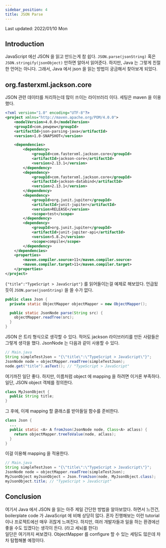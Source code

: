 ```yaml
---
sidebar_position: 4
title: JSON Parse
---
```


Last updated: 2022/01/10 Mon

## Introduction

JavaScript 에선 JSON 을 읽고 만드는게 참 쉽다. `JSON.parse(jsonString)` 혹은 `JSON.stringify(jsonObject)` 만하면 알아서 읽어준다. 하지만, Java 는 그렇게 친절한 언어는 아니다. 그래서, Java 에서 json 을 읽는 방법이 궁금해서 찾아보게 되었다.

## org.fasterxml.jackson.core

JSON 관련 데이터를 처리하는데 많이 쓰이는 라이브러리 이다. 세팅은 maven 을 이용했다.

```xml
<?xml version="1.0" encoding="UTF-8"?>
<project xmlns="http://maven.apache.org/POM/4.0.0">
    <modelVersion>4.0.0</modelVersion>
    <groupId>com.pewpew</groupId>
    <artifactId>json-parsing-java</artifactId>
    <version>1.0-SNAPSHOT</version>

    <dependencies>
        <dependency>
            <groupId>com.fasterxml.jackson.core</groupId>
            <artifactId>jackson-core</artifactId>
            <version>2.13.1</version>
        </dependency>
        <dependency>
            <groupId>com.fasterxml.jackson.core</groupId>
            <artifactId>jackson-databind</artifactId>
            <version>2.13.1</version>
        </dependency>
        <dependency>
            <groupId>org.junit.jupiter</groupId>
            <artifactId>junit-jupiter</artifactId>
            <version>RELEASE</version>
            <scope>test</scope>
        </dependency>
        <dependency>
            <groupId>org.junit.jupiter</groupId>
            <artifactId>junit-jupiter-api</artifactId>
            <version>5.8.2</version>
            <scope>compile</scope>
        </dependency>
    </dependencies>
    <properties>
        <maven.compiler.source>11</maven.compiler.source>
        <maven.compiler.target>11</maven.compiler.target>
    </properties>
</project>
```

`{"title":"TypeScript > JavaScript"}` 를 읽어들이는걸 예제로 해보았다. 언급됬듯이 `JSON.parse(jsonString)` 을 쓸 수가 없다.

```java
public class Json {
  private static ObjectMapper objectMapper = new ObjectMapper();

  public static JsonNode parse(String src) {
    objectMapper.readTree(src);
  }
}
```

JSON 은 트리 형식으로 생각할 수 있다. 적어도 jackson 라이브러리를 만든 사람들은 그렇게 생각을 했다. JsonNode 는 다음과 같이 사용할 수 있다.

```java
// Main.java
String simpleTestJson = "{\"title\":\"TypeScript > JavaScript\"}";
JsonNode node = objectMapper.readTree(simpleTestJson);
node.get("title").asText(); // "TypeScript > JavaScript"
```

여기까진 일단 좋다. 하지만, 이름처럼 object 에 mapping 을 하려면 이거론 부족하다. 일단, JSON object 객체를 정의한다.

```java
class MyJsonObject {
  public String title;
}
```

그 후에, 이제 mapping 할 클래스를 받아들일 함수를 준비한다.

```java title='Json'
class Json {
  ...
  public static <A> A fromJson(JsonNode node, Class<A> aClass) {
    return objectMapper.treeToValue(node, aClass);
  }
}
```

이걸 이용해 mapping 을 적용한다.

```java
// Main.java
String simpleTestJson = "{\"title\":\"TypeScript > JavaScript\"}";
JsonNode node = objectMapper.readTree(simpleTestJson);
MyJsonObject myJsonObject = Json.fromJson(node, MyJsonObject.class);
myJsonObject.title; // "TypeScript > JavaScript"
```

## Conclusion

여기서 Java 에서 JSON 을 읽는 아주 제일 간단한 방법을 알아보았다. 하면서 느낀건, boilerplate code 가 JavaScript 에 비해 상당히 많다. 혼자 진행해보는 이런 tutorial 이나 프로젝트에선 매우 귀찮게 느껴진다. 하지만, 여러 개발자들과 일을 하는 환경에선 좋을 수도 있겠다는 생각이 든다. (라고 세뇌를 한다)  
일단은 여기까지 써보겠다. ObjectMapper 를 configure 할 수 있는 세팅도 많은데 차차 탐험해볼 예정이다.
